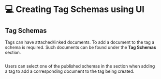 # 💻 Creating Tag Schemas using UI

## Tag Schemas

Tags can have attached/linked documents. To add a document to the tag a schema is required. Such documents can be found under the **Tag Schemas** section.

<figure><img src="../../../../.gitbook/assets/image (34) (2).png" alt=""><figcaption></figcaption></figure>

Users can select one of the published schemas in the section when adding a tag to add a corresponding document to the tag being created.
